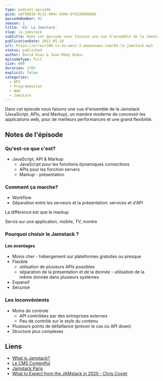 ```yaml
---
type: podcast-episode
guid: adf9983d-9c31-484c-9d4b-bfe52b0bbb66
episodeNumber: 03
season: 1
title: '03: La Jamstack'
slug: la-jamstack
subtitle: Dans cet épisode nous faisons une vue d'ensemble de la Jamstack (JavaScript, APIs, and Markup), un manière moderne de concevoir les applications web.
publicationDate: 2021-05-10
url: https://erreur200.s3.eu-west-3.amazonaws.com/03-la-jamstack.mp3
status: published
author: David Dias & Jean-Rémy Duboc
episodeType: full
size: 000
duration: 1765
explicit: false
categories:
  - API
  - Programmation
  - Web
  - Jamstack
---
```


Dans cet épisode nous faisons une vue d'ensemble de la Jamstack (JavaScript, APIs, and Markup), un manière moderne de concevoir les applications web, pour de meilleurs performances et une grand flexibilité.

## Notes de l'épisode

### Qu'est-ce que c'est?

- JavaScript, API & Markup
    - JavaScript pour les fonctions dynamiques connections
    - APIs pour les fonction servers
    - Markup - présentation


### Comment ça marche?

- Workflow
- Séparation entre les serveurs et la présentation: services et d'API

La différence est que le markup

Servis sur une application, mobile, TV, montre

### Pourquoi choisir le Jamstack ?

#### Les avantages

- Moins cher - hébergement sur plateformes gratuites ou presque
- Flexible
    - utilisation de plusieurs APIs possibles
    - séparation de la présentation et de la donnée - utilisation de la même donnée dans plusieurs systèmes
- Expansif
- Sécurisé

### Les inconvénients

- Moins de controle
    - API contrôlées par des entreprises externes
    - Peu de contrôle sur le style du contenu
- Plusieurs points de défaillance (prévoir le cas où API down)
- Structure plus complexes


## Liens
* [What is Jamstack?](https://jamstack.org/what-is-jamstack/)
* [Le CMS Contentful](https://www.contentful.com/)
* [Jamstack Paris](https://jamstack.paris/)
* [What to Expect from the JAMstack in 2020 - Chris Coyier](https://www.stackbit.com/blog/jamstack-2020-chris-coyier/)
